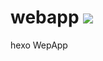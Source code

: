 webapp <a href="https://travis-ci.org/alexebube/webapp"><img src="https://travis-ci.org/alexebube/webapp.svg?branch=master" /></a>
======

hexo WepApp
